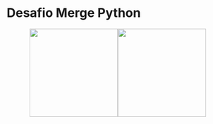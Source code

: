 # Desafio Merge Python

<p align="center"><img src="https://pngimage.net/wp-content/uploads/2018/06/python-png-6.png" width="200"><img src="https://static.javatpoint.com/tutorial/pandas/images/python-pandas.png" width="200"></p>
